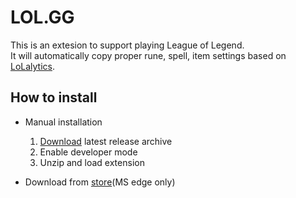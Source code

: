 # LOL.GG

This is an extesion to support playing League of Legend.  
It will automatically copy proper rune, spell, item settings based on [LoLalytics](https://lolalytics.com/).

## How to install

- Manual installation
  1. [Download](https://github.com/ACK72/LOL.GG/releases/latest) latest release archive
  2. Enable developer mode
  3. Unzip and load extension

- Download from [store](https://microsoftedge.microsoft.com/addons/detail/lolgg/clolokfkohflfmdimmpokcoelmlgnglf)(MS edge only)
